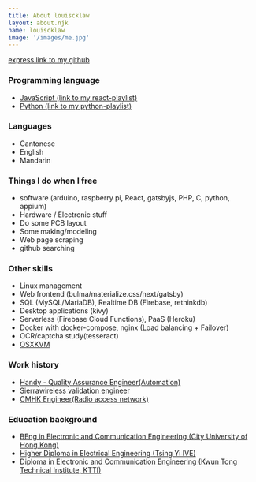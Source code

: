 ```yaml
---
title: About louiscklaw
layout: about.njk
name: louiscklaw
image: '/images/me.jpg'
---
```


<div class="h-center-mobile">
  <a href="http://github.com/louiscklaw"><i class="fas fa-link"></i> express link to my github</a>
</div>

### Programming language
  - <a href="https://github.com/louiscklaw/react-playlist">JavaScript (link to my react-playlist)</a>
  - <a href="https://github.com/louiscklaw/python-playlist">Python (link to my python-playlist)</a>


### Languages
  - Cantonese
  - English
  - Mandarin


### Things I do when I free
  
  - software (arduino, raspberry pi, React, gatsbyjs, PHP, C, python, appium)
  - Hardware / Electronic stuff
  - Do some PCB layout
  - Some making/modeling
  - Web page scraping
  - github searching


### Other skills
  - Linux management
  - Web frontend (bulma/materialize.css/next/gatsby)
  - SQL (MySQL/MariaDB), Realtime DB (Firebase, rethinkdb)
  - Desktop applications (kivy)
  - Serverless (Firebase Cloud Functions), PaaS (Heroku)
  - Docker with docker-compose, nginx (Load balancing + Failover)
  - OCR/captcha study(tesseract)
  - <a href="https://github.com/kholia/OSX-KVM">OSXKVM</a>


### Work history
  - <a href="https://hk.linkedin.com/company/tinklabs">Handy - Quality Assurance Engineer(Automation)</a>
  - <a href="https://www.sierrawireless.com/">Sierrawireless validation engineer</a>
  - <a href="https://www.hk.chinamobile.com">CMHK Engineer(Radio access network)</a>


### Education background
  - <a href="https://www.ee.cityu.edu.hk">BEng in Electronic and Communication Engineering (City University of Hong Kong)</a>
  - <a href="https://www.vtc.edu.hk/admission/en/programme/eg114401-higher-diploma-in-electrical-engineering">Higher Diploma in Electrical Engineering (Tsing Yi IVE)</a>
  - <a href="https://www.ive.edu.hk/ivesite/html/en/campus/kt_overview.html">Diploma in Electronic and Communication Engineering (Kwun Tong Technical Institute, KTTI)</a>